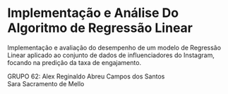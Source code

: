 # Implementação e Análise Do Algoritmo de Regressão Linear 
Implementação e avaliação do desempenho de um modelo de Regressão Linear aplicado ao conjunto de dados de influenciadores do Instagram, focando na predição da taxa de engajamento.

GRUPO 62:
Alex Reginaldo Abreu Campos dos Santos </br>
Sara Sacramento de Mello
